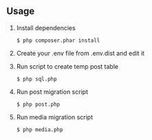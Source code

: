 ## Usage

1. Install dependencies
    
    ```
    $ php composer.phar install
    ```

2. Create your .env file from .env.dist and edit it

3. Run script to create temp post table
    ```
    $ php sql.php
    ```
    
4. Run post migration script
    
    ```
    $ php post.php
    ```    
    
5. Run media migration script
    
    ```
    $ php media.php
    ```
